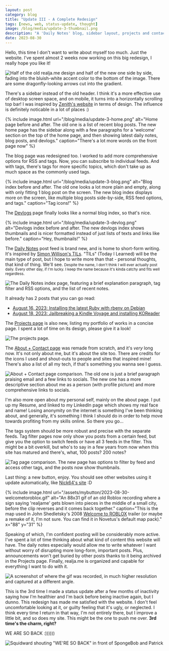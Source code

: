 ```yaml
---
layout: post
category: blog
title: "Update III - A Complete Redesign"
tags: [news, web, status-update, thought]
image: /blog/media/update-3-thumbnail.png
description: "A 'Daily Notes' blog, sidebar layout, projects and contacts page, and total rework of the rest of the site too."
date: 2023-08-30
---
```

Hello, this time I don't want to write about myself too much. Just the website. I've spent almost 2 weeks now working on this big redesign, I really hope you like it!

![Half of the old realja.me design and half of the new one side by side, fading into the bluish-white accent color to the bottom of the image. There are some dragonfly-looking arrows cut into the gradient.](/blog/media/update-3-thumbnail.png)

There's a sidebar instead of the old header. I think it's a more effective use of desktop screen space, and on mobile, it turns into a horizontally scrolling top bar! I was inspired by [Zenith's website](https://zencorner.xyz) in terms of design. The influence is definitely noticable in a lot of places :)

{% include image.html url="/blog/media/update-3-home.png" alt="Home page before and after. The old one is a list of recent blog posts. The new home page has the sidebar along with a few paragraphs for a 'welcome' section on the top of the home page, and then showing latest daily notes, blog posts, and devlogs." caption="There's a lot more words on the front page now" %}

The blog page was redesigned too. I worked to add more comprehensive options for RSS and tags. Now, you can subscribe to individual feeds. And with tags, there's tags for more specific topics, which don't take up as much space as the commonly used tags.

{% include image.html url="/blog/media/update-3-blog.png" alt="Blog index before and after. The old one looks a lot more plain and empty, along with only fitting 1 blog post on the screen. The new blog index displays more on the screen, like multiple blog posts side-by-side, RSS feed options, and tags." caption="Tag icons!" %}

The [Devlogs](/devlogs) page finally looks like a normal blog index, so that's nice.

{% include image.html url="/blog/media/update-3-devlog.png" alt="Devlogs index before and after. The new devlogs index shows thumbnails and is nicer formatted instead of just lists of texts and links like before." caption="Hey, thumbnails!" %}

The [Daily Notes](/note) post feed is brand new, and is home to short-form writing. It's inspired by [Simon Willison's TILs](https://til.simonwillison.net). "TILs" (Today I Learned) will be the main type of post, but I hope to write more than that - personal thoughts, that kind of thing. We'll see. <small>Despite the name, I don't think I will ever actually post daily. Every other day, if I'm lucky. I keep the name because it's kinda catchy and fits well regardless.</small>

![The Daily Notes index page, featuring a brief explanation paragraph, tag filter and RSS options, and the list of recent notes.](/blog/media/update-3-note.png)

It already has 2 posts that you can go read:

- [August 16, 2023: Installing the latest Ruby with rbenv on Debian](/note/ruby-debian.html)
- [August 18, 2023: Jailbreaking a Kindle Voyage and installing KOReader](/note/kindle-jailbreak.html)

The [Projects page](/projects) is also new, listing my portfolio of works in a concise page. I spent a lot of time on its design, please give it a look!

![The projects page.](/blog/media/update-3-projects.png)

The [About + Contact page](/contact) was remade from scratch, and it's *very* long now. It's not only about me, but it's about the site too. There are credits for the icons I used and shout-outs to people and sites that inspired mine! There's also a list of all my tech, if that's something you wanna see I guess.

![About + Contact page comparison. The old one is just a brief paragraph praising email and a few links to socials. The new one has a more descriptive section about me as a person (with profile picture) and more comprehensive links to socials.](/blog/media/update-3-contact.png)

I'm also more open about my personal self, mainly on the about page. I put up my Resume, and linked to my LinkedIn page which shows my real face and name! Losing anonymity on the internet is something I've been thinking about, and generally, it's something I think I should do in order to help move towards profiting from my skills online. So there you go...

The tags system should be more robust and precise with the separate feeds. Tag filter pages now only show you posts from a certain feed, but give you the option to switch feeds or have all 3 feeds in the filter. This might be a bit overkill, but who's to say in a few years from now when this site has matured and there's, what, 100 posts? 200 notes?

![Tag page comparison. The new page has options to filter by feed and access other tags, and the posts now show thumbnails.](/blog/media/update-3-tag.png)

Last thing: a new button, enjoy. You should see other websites using it update automatically, like [Nick64's site](https://nick64.me) :D

{% include image.html url="/assets/mybutton/2023-08-30-welcometoroblox.gif" alt="An 88x31 gif of an old Roblox recording where a sign saying 'realjame' gets blown into pieces in the middle of a small city, before the clip reverses and it comes back together." caption="This is the map used in John Shedletsky's 2008 <a href='https://www.youtube.com/watch?v=oDVAjvNeGA8'>Welcome to ROBLOX</a> trailer (or maybe a remake of it, I'm not sure. You can find it in Novetus's default map pack)." x="88" y="31" %}

Speaking of which, I'm confident posting will be considerably more active. I've spent a lot of time thinking about what kind of content this website will have. The daily notes especially would allow me to write whatever I want without worry of disrupting more long-form, important posts. Plus, announcements won't get buried by other posts thanks to it being archived in the Projects page. Finally, realja.me is organized and capable for everything I want to do with it.

![A screenshot of where the gif was recorded, in much higher resolution and captured at a different angle.](/blog/media/update-3-screenshot.jpg)

This is the 3rd time I made a status update after a few months of inactivity saying how I'm healthier and I'm back before being inactive again, but I dunno. This redesign has made me satisfied with the website. I don't feel uncomfortable looking at it, or guilty feeling that it's ugly, or neglected. I think every time I return in that way, I'm not entirely there, but I improve a little bit, and so does my site. This might be the one to push me over. **3rd time's the charm, right?**

WE ARE SO BACK :))))))

![Squidward shouting "WE'RE SO BACK" in front of SpongeBob and Patrick](/blog/media/wearesoback.jpg)
